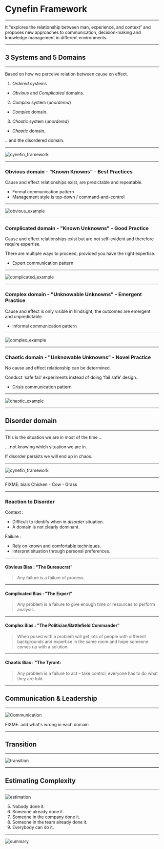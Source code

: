 # Cynefin Framework

----------

It "explores the relationship between man, experience, and context"
and proposes new approaches to communication, decision-making
and knowledge management in different environments.

----------

## 3 Systems and 5 Domains

----------

Based on how we perceive relation between cause en effect.

1. *Ordered* systems
  - *Obvious* and *Complicated* domains.
2. *Complex* system (*unordered*)
  - *Complex* domain.
3. *Chaotic* system (*unordered*)
  - *Chaotic* domain.

.. and the disordered domain.

----------

![cynefin_framework](contents/images/cynefin_framework.jpg) <!-- .element height="80%" width="80%" -->

----------

### Obvious domain - "Known Knowns" - Best Practices

Cause and effect relationships exist, are predictable and repeatable.

- Formal communication pattern
- Management style is top-down / command-and-control

----------

![obvious_example](contents/images/obvious_example_recipe.jpg) <!-- .element height="50%" width="50%" -->

----------

### Complicated domain - "Known Unknowns" - Good Practice

Cause and effect relationships exist but are not self-evident and therefore require expertise.

There are multiple ways to proceed, provided you have the right expertise.

- Expert communication pattern

----------

![complicated_example](contents/images/complicated_example_turbo.jpg) <!-- .element height="95%" width="95%" -->

----------

### Complex domain - "Unknowable Unknowns" - Emergent Practice

Cause and effect is only visible in hindsight, the outcomes are emergent and unpredictable.

- Informal communication pattern

----------

![complex_example](contents/images/complex_example_traffic_jam.jpg) <!-- .element height="95%" width="95%" -->

----------

### Chaotic domain - "Unknowable Unknowns" - Novel Practice

No cause and effect relationship can be determined.

Conduct 'safe fail' experiments instead of doing 'fail safe' design.

- Crisis communication pattern

----------

![chaotic_example](contents/images/chaotic_example_house_fire.jpg) <!-- .element height="95%" width="95%" -->

----------

## Disorder domain

----------

This is the situation we are in most of the time ...

... not knowing which situation we are in.

If disorder persists we will end up in chaos.

----------

![cynefin_framework](contents/images/cynefin_framework.jpg) <!-- .element height="80%" width="80%" -->

----------

FIXME: biais Chicken - Cow - Grass

----------

### Reaction to Disorder

Context :
- Difficult to identify when in *disorder* situation.
- A domain is not clearly dominant.

Failure :
- Rely on known and comfortable techniques.
- Interpret situation through personal preferences.

----------

#### Obvious Bias : "The Bureaucrat"

> Any failure is a failure of process.

----------

#### Complicated Bias : "The Expert"

> Any problem is a failure to give enough time or resources to perform analysis.

----------

#### Complex Bias : "The Politician/Battlefield Commander"

> When posed with a problem will get lots of people with different backgrounds and expertise in the same room and hope someone comes up with a solution.

----------

#### Chaotic Bias : "The Tyrant:

> Any problem is a failure to act – take control, everyone has to do what they are told.

----------

## Communication & Leadership

----------

![Communication](contents/images/cynefin_communication.png) <!-- .element height="50%" width="50%" -->

FIXME: add what's wrong in each domain

----------

## Transition

----------

![transition](contents/images/cynefin_transition.png) <!-- .element height="95%" width="95%" -->

----------

## Estimating Complexity

----------

![estimation](contents/images/cynefin_complex_estimation.jpg) <!-- .element height="80%" width="80%" -->

5. Nobody done it.
4. Someone already done it.
3. Someone in the company done it.
2. Someone in the team already done it.
1. Everybody can do it.

----------

![summary](contents/images/cynefin_leader_summary.png) <!-- .element height="60%" width="60%" -->
